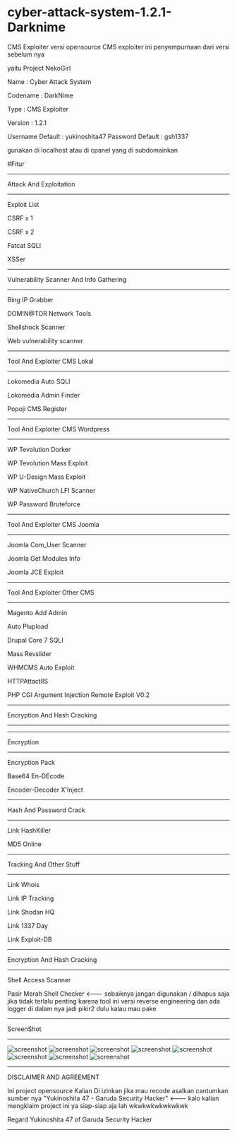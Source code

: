 # cyber-attack-system-1.2.1-Darknime

CMS Exploiter versi opensource CMS exploiter ini penyempurnaan dari versi sebelum nya 

yaitu Project NekoGirl

Name : Cyber Attack System 

Codename : DarkNime

Type : CMS Exploiter

Version : 1.2.1

Username Default : yukinoshita47
Password Default : gsh1337

gunakan di localhost atau di cpanel yang di subdomainkan

#Fitur

__________________________________________

Attack And Exploitation
__________________________________________

Exploit List

CSRF x 1

CSRF x 2

Fatcat SQLI

XSSer

__________________________________________

Vulnerability Scanner And Info Gathering
__________________________________________

Bing IP Grabber

DOM!N@TOR Network Tools

Shellshock Scanner

Web vulnerability scanner

__________________________________________

Tool And Exploiter CMS Lokal
__________________________________________

Lokomedia Auto SQLI

Lokomedia Admin Finder

Popoji CMS Register

__________________________________________

Tool And Exploiter CMS Wordpress
__________________________________________

WP Tevolution Dorker

WP Tevolution Mass Exploit

WP U-Design Mass Exploit

WP NativeChurch LFI Scanner

WP Password Bruteforce

__________________________________________

Tool And Exploiter CMS Joomla
__________________________________________

Joomla Com_User Scanner

Joomla Get Modules Info

Joomla JCE Exploit

__________________________________________

Tool And Exploiter Other CMS
__________________________________________

Magento Add Admin

Auto Plupload

Drupal Core 7 SQLI

Mass Revslider

WHMCMS Auto Exploit

HTTPAttactIIS 

PHP CGI Argument Injection Remote Exploit V0.2 

__________________________________________

Encryption And Hash Cracking
__________________________________________

__________________________________________

Encryption
__________________________________________

Encryption Pack

Base64 En-DEcode

Encoder-Decoder X'Inject

__________________________________________

Hash And Password Crack
__________________________________________

Link HashKiller

MD5 Online

__________________________________________

Tracking And Other Stuff
__________________________________________

Link Whois

Link IP Tracking

Link Shodan HQ

Link 1337 Day

Link Exploit-DB 

__________________________________________

Encryption And Hash Cracking
__________________________________________

Shell Access Scanner

Pasir Merah Shell Checker <--- sebaiknya jangan digunakan / dihapus saja jika tidak terlalu penting karena tool ini versi reverse engineering dan ada logger di dalam nya jadi pikir2 dulu kalau mau pake

__________________________________________

ScreenShot
__________________________________________

![screenshot](https://3.bp.blogspot.com/-MEkm9c1kLG4/WIeM-3aigWI/AAAAAAAAAY0/z4vNi5QwMVQNFwds1OX6eyh5DVvKgdPhACLcB/s1600/Screenshot%2Bfrom%2B2017-01-18%2B20%253A50%253A17.png)
![screenshot](https://2.bp.blogspot.com/-3tRBwksh6qo/WIeM-ic-CdI/AAAAAAAAAYs/Pp8VPg78jc8aVmwGUvzcHrsYVQ-XS97JACLcB/s1600/Screenshot%2Bfrom%2B2017-01-18%2B20%253A54%253A09.png)
![screenshot](https://4.bp.blogspot.com/-VRQhYPgy1dM/WIeM-ohlJOI/AAAAAAAAAYw/wBhXGtTGo7kZ0WGPu3FPBerBMbXrAjm2QCLcB/s1600/Screenshot%2Bfrom%2B2017-01-18%2B20%253A54%253A16.png)
![screenshot](https://3.bp.blogspot.com/-q4OHhn7vguE/WIeM_vBQKPI/AAAAAAAAAY4/HlF10iddTi49HMNytY2d3ahhjgW5tmB_ACLcB/s1600/Screenshot%2Bfrom%2B2017-01-18%2B20%253A54%253A34.png)
![screenshot](https://3.bp.blogspot.com/-2xmwlgUgqmE/WIeM_Swo2TI/AAAAAAAAAZA/uzHgvXEnITYGMdbxeuN49h2QslJQUUjrwCLcB/s1600/Screenshot%2Bfrom%2B2017-01-18%2B20%253A54%253A41.png)
![screenshot](https://4.bp.blogspot.com/-i8uIFGfLJRM/WIeM_ojIlXI/AAAAAAAAAY8/xcE1I8YtAZA6xZlUqfzZB2TYqQ6jgizAgCLcB/s1600/Screenshot%2Bfrom%2B2017-01-18%2B20%253A55%253A12.png)
![screenshot](https://1.bp.blogspot.com/-Tlk5OlF8284/WIeNAfz-PmI/AAAAAAAAAZE/R5P4i4mGokA74AeT5njGYP12WLKHKZr0QCLcB/s1600/Screenshot%2Bfrom%2B2017-01-18%2B20%253A55%253A43.png)
![screenshot](https://3.bp.blogspot.com/-KdnYD8e8L98/WIeNAssO6kI/AAAAAAAAAZI/IsWte64OQLoxtN-kp6eFkc1b8_Qg3nPfwCLcB/s1600/Screenshot%2Bfrom%2B2017-01-18%2B20%253A56%253A52.png)
__________________________________________

DISCLAIMER AND AGREEMENT

Ini project opensource Kalian Di izinkan jika mau recode asalkan cantumkan sumber nya "Yukinoshita 47 - Garuda Security Hacker" <--- kalo kalian
mengklaim project ini ya siap-siap aja lah wkwkwkwkwkwkwk

Regard Yukinoshita 47 of Garuda Security Hacker

__________________________________________
